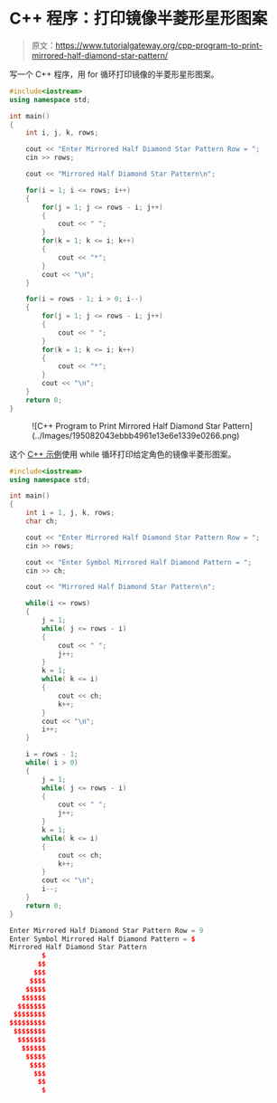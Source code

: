 # C++ 程序：打印镜像半菱形星形图案

> 原文：<https://www.tutorialgateway.org/cpp-program-to-print-mirrored-half-diamond-star-pattern/>

写一个 C++ 程序，用 for 循环打印镜像的半菱形星形图案。

```cpp
#include<iostream>
using namespace std;

int main()
{
	int i, j, k, rows;

    cout << "Enter Mirrored Half Diamond Star Pattern Row = ";
    cin >> rows;

    cout << "Mirrored Half Diamond Star Pattern\n"; 

    for(i = 1; i <= rows; i++)
    {
    	for(j = 1; j <= rows - i; j++)
		{
            cout << " ";
        }
        for(k = 1; k <= i; k++)
		{
            cout << "*";
        }
        cout << "\n";
    }	

    for(i = rows - 1; i > 0; i--)
    {
    	for(j = 1; j <= rows - i; j++)
		{
            cout << " ";
        }
        for(k = 1; k <= i; k++)
		{
            cout << "*";
        }
        cout << "\n";
    }	
 	return 0;
}
```

<figure class="wp-block-image size-large">![C++ Program to Print Mirrored Half Diamond Star Pattern](../Images/195082043ebbb4961e13e6e1339e0266.png)</figure>

这个 [C++ 示例](https://www.tutorialgateway.org/cpp-programs/)使用 while 循环打印给定角色的镜像半菱形图案。

```cpp
#include<iostream>
using namespace std;

int main()
{
	int i = 1, j, k, rows;
    char ch;

    cout << "Enter Mirrored Half Diamond Star Pattern Row = ";
    cin >> rows;

    cout << "Enter Symbol Mirrored Half Diamond Pattern = ";
    cin >> ch;

    cout << "Mirrored Half Diamond Star Pattern\n"; 

    while(i <= rows)
    {
        j = 1;
    	while( j <= rows - i)
		{
            cout << " ";
            j++;
        }
        k = 1;
        while( k <= i)
		{
            cout << ch;
            k++;
        }
        cout << "\n";
        i++;
    }	

    i = rows - 1;
    while( i > 0)
    {
    	j = 1;
    	while( j <= rows - i)
		{
            cout << " ";
            j++;
        }
        k = 1;
        while( k <= i)
		{
            cout << ch;
            k++;
        }
        cout << "\n";
        i--;
    }	
 	return 0;
}
```

```cpp
Enter Mirrored Half Diamond Star Pattern Row = 9
Enter Symbol Mirrored Half Diamond Pattern = $
Mirrored Half Diamond Star Pattern
        $
       $$
      $$$
     $$$$
    $$$$$
   $$$$$$
  $$$$$$$
 $$$$$$$$
$$$$$$$$$
 $$$$$$$$
  $$$$$$$
   $$$$$$
    $$$$$
     $$$$
      $$$
       $$
        $
```